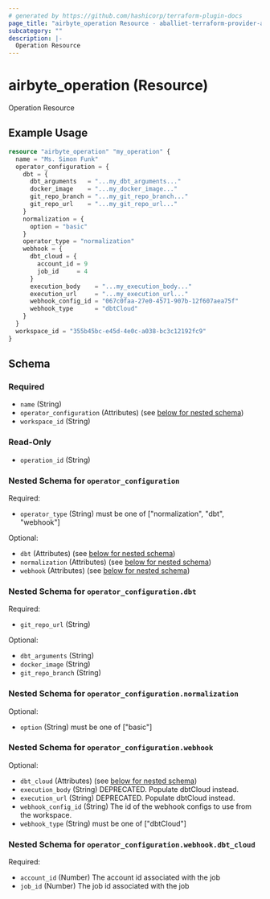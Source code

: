 ```yaml
---
# generated by https://github.com/hashicorp/terraform-plugin-docs
page_title: "airbyte_operation Resource - aballiet-terraform-provider-airbyte-oss"
subcategory: ""
description: |-
  Operation Resource
---
```


# airbyte_operation (Resource)

Operation Resource

## Example Usage

```terraform
resource "airbyte_operation" "my_operation" {
  name = "Ms. Simon Funk"
  operator_configuration = {
    dbt = {
      dbt_arguments   = "...my_dbt_arguments..."
      docker_image    = "...my_docker_image..."
      git_repo_branch = "...my_git_repo_branch..."
      git_repo_url    = "...my_git_repo_url..."
    }
    normalization = {
      option = "basic"
    }
    operator_type = "normalization"
    webhook = {
      dbt_cloud = {
        account_id = 9
        job_id     = 4
      }
      execution_body    = "...my_execution_body..."
      execution_url     = "...my_execution_url..."
      webhook_config_id = "067c0faa-27e0-4571-907b-12f607aea75f"
      webhook_type      = "dbtCloud"
    }
  }
  workspace_id = "355b45bc-e45d-4e0c-a038-bc3c12192fc9"
}
```

<!-- schema generated by tfplugindocs -->
## Schema

### Required

- `name` (String)
- `operator_configuration` (Attributes) (see [below for nested schema](#nestedatt--operator_configuration))
- `workspace_id` (String)

### Read-Only

- `operation_id` (String)

<a id="nestedatt--operator_configuration"></a>
### Nested Schema for `operator_configuration`

Required:

- `operator_type` (String) must be one of ["normalization", "dbt", "webhook"]

Optional:

- `dbt` (Attributes) (see [below for nested schema](#nestedatt--operator_configuration--dbt))
- `normalization` (Attributes) (see [below for nested schema](#nestedatt--operator_configuration--normalization))
- `webhook` (Attributes) (see [below for nested schema](#nestedatt--operator_configuration--webhook))

<a id="nestedatt--operator_configuration--dbt"></a>
### Nested Schema for `operator_configuration.dbt`

Required:

- `git_repo_url` (String)

Optional:

- `dbt_arguments` (String)
- `docker_image` (String)
- `git_repo_branch` (String)


<a id="nestedatt--operator_configuration--normalization"></a>
### Nested Schema for `operator_configuration.normalization`

Optional:

- `option` (String) must be one of ["basic"]


<a id="nestedatt--operator_configuration--webhook"></a>
### Nested Schema for `operator_configuration.webhook`

Optional:

- `dbt_cloud` (Attributes) (see [below for nested schema](#nestedatt--operator_configuration--webhook--dbt_cloud))
- `execution_body` (String) DEPRECATED. Populate dbtCloud instead.
- `execution_url` (String) DEPRECATED. Populate dbtCloud instead.
- `webhook_config_id` (String) The id of the webhook configs to use from the workspace.
- `webhook_type` (String) must be one of ["dbtCloud"]

<a id="nestedatt--operator_configuration--webhook--dbt_cloud"></a>
### Nested Schema for `operator_configuration.webhook.dbt_cloud`

Required:

- `account_id` (Number) The account id associated with the job
- `job_id` (Number) The job id associated with the job


